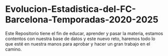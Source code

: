 # Evolucion-Estadistica-del-FC-Barcelona-Temporadas-2020-2025
Este Repositorio tiene el fin de educar, aprender y pasar la materia, estamos contentos con nuestra base de datos y este nuevo reto, haremos todo lo que esté en nuestra manos  para aprobar y hacer un gran trabajo en el camino.
